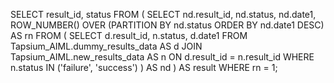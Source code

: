 SELECT result_id, status
FROM (
  SELECT
    nd.result_id,
    nd.status,
    nd.date1,
    ROW_NUMBER() OVER (PARTITION BY nd.status ORDER BY nd.date1 DESC) AS rn
  FROM (
    SELECT
      d.result_id,
      n.status,
      d.date1
    FROM
      Tapsium_AIML.dummy_results_data AS d
      JOIN Tapsium_AIML.new_results_data AS n ON d.result_id = n.result_id
    WHERE
      n.status IN ('failure', 'success')
  ) AS nd
) AS result
WHERE rn = 1;
